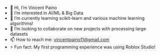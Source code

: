 - 👋 Hi, I’m Vincent Paino
- 👀 I’m interested in AI/ML & Big Data
- 🌱 I’m currently learning scikit-learn and various machine learning algorithms!
- 💞️ I’m looking to collaborate on new projects with processing large datasets
- 📫 How to reach me: vincentpaino11@gmail.com
- ⚡ Fun fact: My first programming experience was using Roblox Studio!

<!---
vincentpaino/vincentpaino is a ✨ special ✨ repository because its `README.md` (this file) appears on your GitHub profile.
You can click the Preview link to take a look at your changes.
--->
